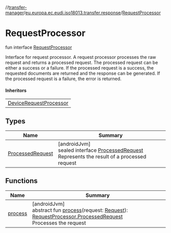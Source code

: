 //[transfer-manager](../../../index.md)/[eu.europa.ec.eudi.iso18013.transfer.response](../index.md)/[RequestProcessor](index.md)

# RequestProcessor

fun interface [RequestProcessor](index.md)

Interface for request processor. A request processor processes the raw request and returns a processed request. The processed request can be either a success or a failure. If the processed request is a success, the requested documents are returned and the response can be generated. If the processed request is a failure, the error is returned.

#### Inheritors

| |
|---|
| [DeviceRequestProcessor](../../eu.europa.ec.eudi.iso18013.transfer.response.device/-device-request-processor/index.md) |

## Types

| Name | Summary |
|---|---|
| [ProcessedRequest](-processed-request/index.md) | [androidJvm]<br>sealed interface [ProcessedRequest](-processed-request/index.md)<br>Represents the result of a processed request |

## Functions

| Name | Summary |
|---|---|
| [process](process.md) | [androidJvm]<br>abstract fun [process](process.md)(request: [Request](../-request/index.md)): [RequestProcessor.ProcessedRequest](-processed-request/index.md)<br>Processes the request |
